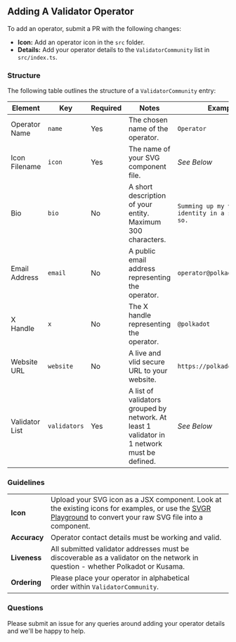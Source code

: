 ## Adding A Validator Operator

To add an operator, submit a PR with the following changes:

- **Icon:** Add an operator icon in the `src` folder.
- **Details:** Add your operator details to the `ValidatorCommunity` list in `src/index.ts`.

### Structure

The following table outlines the structure of a `ValidatorCommunity` entry:

| Element        | Key          | Required | Notes                                                                                       | Example                                                 |
| -------------- | ------------ | -------- | ------------------------------------------------------------------------------------------- | ------------------------------------------------------- |
| Operator Name  | `name`       | Yes      | The chosen name of the operator.                                                            | `Operator`                                              |
| Icon Filename  | `icon`       | Yes      | The name of your SVG component file.                                                        | _See Below_                                             |
| Bio            | `bio`        | No       | A short description of your entity. Maximum 300 characters.                                 | `Summing up my validator identity in a sentence or so.` |
| Email Address  | `email`      | No       | A public email address representing the operator.                                           | `operator@polkadot.network`                             |
| X Handle       | `x`          | No       | The X handle representing the operator.                                                     | `@polkadot`                                             |
| Website URL    | `website`    | No       | A live and vlid secure URL to your website.                                                 | `https://polkadot.network`                              |
| Validator List | `validators` | Yes      | A list of validators grouped by network. At least 1 validator in 1 network must be defined. | _See Below_                                             |


### Guidelines 

| |                                                                                                                                                                                              |
| ----------- | ------------------------------------------------------------------------------------------------------------------------------------------------------------------------------------------------- |
| __Icon__        | Upload your SVG icon as a JSX component. Look at the existing icons for examples, or use the [SVGR Playground](https://react-svgr.com/playground/) to convert your raw SVG file into a component.                                                                                                                                               |
| __Accuracy__    | Operator contact details must be working and valid.                                                                                                                                               |
| __Liveness__    | All submitted validator addresses must be discoverable as a validator on the network in question - whether Polkadot or Kusama.                                                                    |
| __Ordering__    | Please place your operator in alphabetical order within `ValidatorCommunity`. |

### Questions 

Please submit an issue for any queries around adding your operator details and we'll be happy to help.
